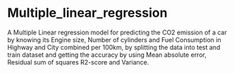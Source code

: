 # Multiple_linear_regression
A Multiple Linear regression model for predicting the CO2 emission of a car by knowing its Engine size, Number of cylinders and Fuel Consumption
in Highway and City combined per 100km, by splitting the data into test and train dataset and getting the accuracy by using Mean absolute error, 
Residual sum of squares R2-score and Variance.

